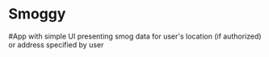 # Smoggy
#App with simple UI presenting smog data for user's location (if authorized) or address specified by user

